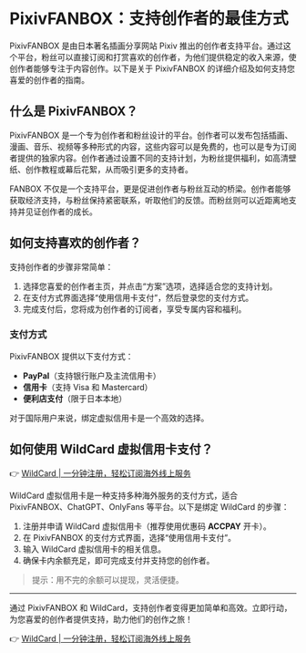 # PixivFANBOX：支持创作者的最佳方式

PixivFANBOX 是由日本著名插画分享网站 Pixiv 推出的创作者支持平台。通过这个平台，粉丝可以直接订阅和打赏喜欢的创作者，为他们提供稳定的收入来源，使创作者能够专注于内容创作。以下是关于 PixivFANBOX 的详细介绍及如何支持您喜爱的创作者的指南。

## 什么是 PixivFANBOX？

PixivFANBOX 是一个专为创作者和粉丝设计的平台。创作者可以发布包括插画、漫画、音乐、视频等多种形式的内容，这些内容可以是免费的，也可以是专为订阅者提供的独家内容。创作者通过设置不同的支持计划，为粉丝提供福利，如高清壁纸、创作教程或幕后花絮，从而吸引更多的支持者。

FANBOX 不仅是一个支持平台，更是促进创作者与粉丝互动的桥梁。创作者能够获取经济支持，与粉丝保持紧密联系，听取他们的反馈。而粉丝则可以近距离地支持并见证创作者的成长。

## 如何支持喜欢的创作者？

支持创作者的步骤非常简单：

1. 选择您喜爱的创作者主页，并点击“方案”选项，选择适合您的支持计划。
2. 在支付方式界面选择“使用信用卡支付”，然后登录您的支付方式。
3. 完成支付后，您将成为创作者的订阅者，享受专属内容和福利。

### 支付方式

PixivFANBOX 提供以下支付方式：

- **PayPal**（支持银行账户及主流信用卡）
- **信用卡**（支持 Visa 和 Mastercard）
- **便利店支付**（限于日本本地）

对于国际用户来说，绑定虚拟信用卡是一个高效的选择。

## 如何使用 WildCard 虚拟信用卡支付？

👉 [WildCard | 一分钟注册，轻松订阅海外线上服务](https://bit.ly/bewildcard)

WildCard 虚拟信用卡是一种支持多种海外服务的支付方式，适合 PixivFANBOX、ChatGPT、OnlyFans 等平台。以下是绑定 WildCard 的步骤：

1. 注册并申请 WildCard 虚拟信用卡（推荐使用优惠码 **ACCPAY** 开卡）。
2. 在 PixivFANBOX 的支付方式界面，选择“使用信用卡支付”。
3. 输入 WildCard 虚拟信用卡的相关信息。
4. 确保卡内余额充足，即可完成支付并支持您的创作者。

> 提示：用不完的余额可以提现，灵活便捷。

---

通过 PixivFANBOX 和 WildCard，支持创作者变得更加简单和高效。立即行动，为您喜爱的创作者提供支持，助力他们的创作之旅！

👉 [WildCard | 一分钟注册，轻松订阅海外线上服务](https://bit.ly/bewildcard)

